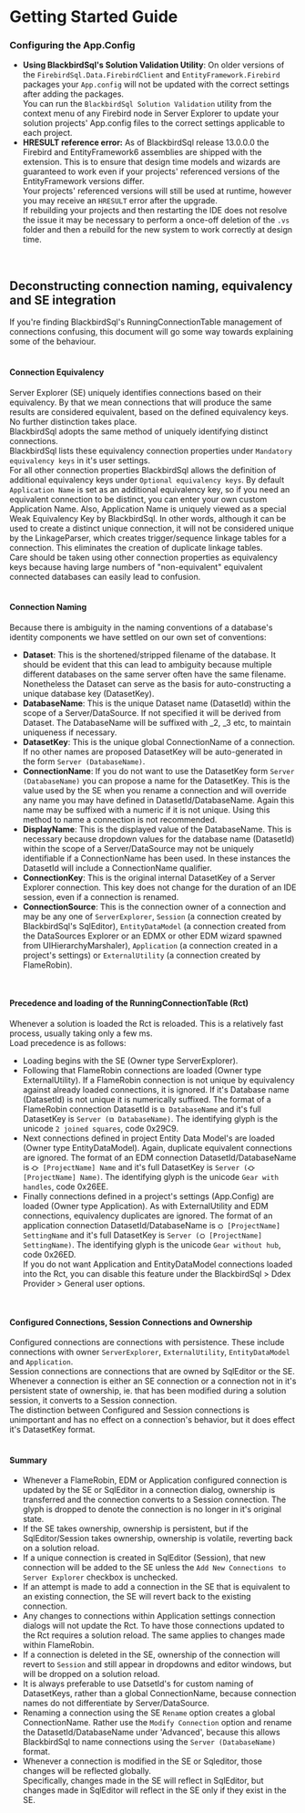 # Getting Started Guide

### Configuring the App.Config
* __Using BlackbirdSql's Solution Validation Utility__: On older versions of the `FirebirdSql.Data.FirebirdClient` and `EntityFramework.Firebird` packages your `App.config` will not be updated with the correct settings after adding the packages.</br>
You can run the `BlackbirdSql Solution Validation` utility from the context menu of any Firebird node in Server Explorer to update your solution projects' App.config files to the correct settings applicable to each project.
* __HRESULT reference error:__ As of BlackbirdSql release 13.0.0.0 the Firebird and EntityFramework6 assemblies are shipped with the extension. This is to ensure that design time models and wizards are guaranteed to work even if your projects' referenced versions of the EntityFramework versions differ.</br>
Your projects' referenced versions will still be used at runtime, however you may receive an `HRESULT` error after the upgrade.</br>
If rebuilding your projects and then restarting the IDE does not resolve the issue it may be necessary to perform a once-off deletion of the `.vs` folder and then a rebuild for the new system to work correctly at design time.
</br>

## Deconstructing connection naming, equivalency and SE integration

If you're finding BlackbirdSql's RunningConnectionTable management of connections confusing, this document will go some way towards explaining some of the behaviour.
</br></br>

#### Connection Equivalency
Server Explorer (SE) uniquely identifies connections based on their equivalency. By that we mean connections that will produce the same results are considered equivalent, based on the defined equivalency keys. No further distinction takes place.</br>
BlackbirdSql adopts the same method of uniquely identifying distinct connections.</br>
BlackbirdSql lists these equivalency connection properties under `Mandatory equivalency keys` in it's user settings.</br>
For all other connection properties BlackbirdSql allows the definition of additional equivalency keys under `Optional equivalency keys`. By default `Application Name` is set as an additional equivalency key, so if you need an equivalent connection to be distinct, you can enter your own custom Application Name. Also, Application Name is uniquely viewed as a special Weak Equivalency Key by BlackbirdSql. In other words, although it can be used to create a distinct unique connection, it will not be considered unique by the LinkageParser, which creates trigger/sequence linkage tables for a connection. This eliminates the creation of duplicate linkage tables.</br>
Care should be taken using other connection properties as equivalency keys because having large numbers of "non-equivalent" equivalent connected databases can easily lead to confusion.</br>
</br>

#### Connection Naming
Because there is ambiguity in the naming conventions of a database's identity components we have settled on our own set of conventions:
* __Dataset__: This is the shortened/stripped filename of the database. It should be evident that this can lead to ambiguity because multiple different databases on the same server often have the same filename. Nonetheless the Dataset can serve as the basis for auto-constructing a unique database key (DatasetKey).
* __DatabaseName__: This is the unique Dataset name (DatasetId) within the scope of a Server/DataSource. If not specified it will be derived from Dataset. The DatabaseName will be suffixed with _2, _3 etc, to maintain uniqueness if necessary.
* __DatasetKey__: This is the unique global ConnectionName of a connection. If no other names are proposed DatasetKey will be auto-generated in the form `Server (DatabaseName)`.
* __ConnectionName__: If you do not want to use the DatasetKey form `Server (DatabaseName)` you can propose a name for the DatasetKey. This is the value used by the SE when you rename a connection and will override any name you may have defined in DatasetId/DatabaseName. Again this name may be suffixed with a numeric if it is not unique. Using this method to name a connection is not recommended.
* __DisplayName__: This is the displayed value of the DatabaseName. This is necessary because dropdown values for the database name (DatasetId) within the scope of a Server/DataSource may not be uniquely identifiable if a ConnectionName has been used. In these instances the DatasetId will include a ConnectionName qualifier.
* __ConnectionKey__: This is the original internal DatasetKey of a Server Explorer connection. This key does not change for the duration of an IDE session, even if a connection is renamed.
* __ConnectionSource__: This is the connection owner of a connection and may be any one of `ServerExplorer`, `Session` (a connection created by BlackbirdSql's SqlEditor), `EntityDataModel` (a connection created from the DataSources Explorer or an EDMX or other EDM wizard spawned from UIHierarchyMarshaler), `Application` (a connection created in a project's settings) or `ExternalUtility` (a connection created by FlameRobin).
</br>

#### Precedence and loading of the RunningConnectionTable (Rct)
Whenever a solution is loaded the Rct is reloaded. This is a relatively fast process, usually taking only a few ms.</br>
Load precedence is as follows:
* Loading begins with the SE (Owner type ServerExplorer).
* Following that FlameRobin connections are loaded (Owner type ExternalUtility). If a FlameRobin connection is not unique by equivalency against already loaded connections, it is ignored. If it's Database name (DatasetId) is not unique it is numerically suffixed. The format of a FlameRobin connection DatasetId is `⧉ DatabaseName` and it's full DatasetKey is `Server (⧉ DatabaseName)`. The identifying glyph is the unicode `2 joined squares`, code 0x29C9.
* Next connections defined in project Entity Data Model's are loaded (Owner type EntityDataModel). Again, duplicate equivalent connections are ignored. The format of an EDM connection DatasetId/DatabaseName is `⛮ [ProjectName] Name` and it's full DatasetKey is `Server (⛮ [ProjectName] Name)`. The identifying glyph is the unicode `Gear with handles`, code 0x26EE.
* Finally connections defined in a project's settings (App.Config) are loaded (Owner type Application). As with ExternalUtility and EDM connections, equivalency duplicates are ignored. The format of an application connection DatasetId/DatabaseName is `⛭ [ProjectName] SettingName` and it's full DatasetKey is `Server (⛭ [ProjectName] SettingName)`. The identifying glyph is the unicode `Gear without hub`, code 0x26ED.</br>
If you do not want Application and EntityDataModel connections loaded into the Rct, you can disable this feature under the BlackbirdSql > Ddex Provider > General user options.
</br>

#### Configured Connections, Session Connections and Ownership
Configured connections are connections with persistence. These include connections with owner `ServerExplorer`, `ExternalUtility`, `EntityDataModel` and `Application`.</br>
Session connections are connections that are owned by SqlEditor or the SE. Whenever a connection is either an SE connection or a connection not in it's persistent state of ownership, ie. that has been modified during a solution session, it converts to a Session connection.</br>
The distinction between Configured and Session connections is unimportant and has no effect on a connection's behavior, but it does effect it's DatasetKey format.
</br></br>

#### Summary
* Whenever a FlameRobin, EDM or Application configured connection is updated by the SE or SqlEditor in a connection dialog, ownership is transferred and the connection converts to a Session connection. The glyph is dropped to denote the connection is no longer in it's original state.
* If the SE takes ownership, ownership is persistent, but if the SqlEditor/Session takes ownership, ownership is volatile, reverting back on a solution reload.
* If a unique connection is created in SqlEditor (Session), that new connection will be added to the SE unless the `Add New Connections to Server Explorer` checkbox is unchecked.
* If an attempt is made to add a connection in the SE that is equivalent to an existing connection, the SE will revert back to the existing connection.
* Any changes to connections within Application settings connection dialogs will not update the Rct. To have those connections updated to the Rct requires a solution reload. The same applies to changes made within FlameRobin.
* If a connection is deleted in the SE, ownership of the connection will revert to `Session` and still appear in dropdowns and editor windows, but will be dropped on a solution reload.
* It is always preferable to use DatsetId's for custom naming of DatasetKeys, rather than a global ConnectionName, because connection names do not differentiate by Server/DataSource.
* Renaming a connection using the SE `Rename` option creates a global ConnectionName. Rather use the `Modify Connection` option and rename the DatasetId/DatabaseName under 'Advanced', because this allows BlackbirdSql to name connections using the `Server (DatabaseName)` format.
* Whenever a connection is modified in the SE or Sqleditor, those changes will be reflected globally.</br>
Specifically, changes made in the SE will reflect in SqlEditor, but changes made in SqlEditor will reflect in the SE only if they exist in the SE.
